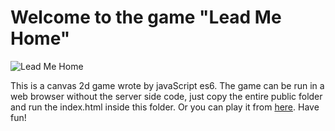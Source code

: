 # Welcome to the game "Lead Me Home"

![Lead Me Home](http://mdeng.greenriverdev.com/game/images/game.gif)

This is a canvas 2d game wrote by javaScript es6.
The game can be run in a web browser without the server side code,
just copy the entire public folder and run the index.html inside this folder.
Or you can play it from [here](http://http://mdeng.greenriverdev.com/game/).
Have fun!
